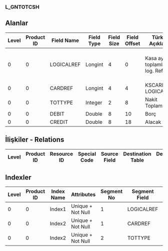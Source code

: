 ### L_GNTOTCSH

## Alanlar

**Level**|**Product ID**|**Field Name**|**Field Type**|**Field Size**|**Field Offset**|**Türkçe Açıklama**|**Expression**
-----|-----|-----|-----|-----|-----|-----|-----
0|0|LOGICALREF|Longint|4|0|Kasa aylık toplamları log. Ref.|Safe Deposit Monthly Totals Logical Reference
0|0|CARDREF|Longint|4|4|KSCARD LOGICALREF|KSCARD LOGICALREF
0|0|TOTTYPE|Integer|2|8|Nakit Toplam Türü|Cash Total Type
0|0|DEBIT|Double|8|10|Borç|Debit
0|0|CREDIT|Double|8|18|Alacak|Credit

## İlişkiler - Relations

**Level**|**Product ID**|**Resource ID**|**Special Code**|**Source Field**|**Destination Table**|**Destination Field**|**Relation Type**|**Extra Condition**
-----|-----|-----|-----|-----|-----|-----|-----|-----

## Indexler

**Level**|**Product ID**|**Index Name**|**Attributes**|**Segment No**|**Segment Field**|**Sense**
-----|-----|-----|-----|-----|-----|-----
0|0|Index1|Unique + Not Null|1|LOGICALREF|Ascending
0|0|Index2|Unique + Not Null|1|CARDREF|Ascending
0|0|Index2|Unique + Not Null|2|TOTTYPE|Ascending
